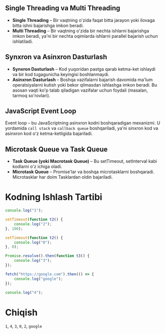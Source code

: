 
## Single Threading va Multi Threading
- **Single Threading** – Bir vaqtning o'zida faqat bitta jarayon yoki ilovaga bitta ishni bajarishga imkon beradi.
- **Multi Threading** – Bir vaqtning o'zida bir nechta ishlarni bajarishga imkon beradi, ya'ni bir nechta oqimlarda ishlarni parallel bajarish uchun ishlatiladi.

## Synxron va Asinxron Dasturlash
- **Synxron Dasturlash** – Kod yuqoridan pastga qarab ketma-ket ishlaydi va bir kod tugagunicha keyingisi boshlanmaydi.
- **Asinxron Dasturlash** – Boshqa vazifalarni bajarish davomida ma'lum operatsiyalarni kutish yoki bekor qilmasdan ishlashga imkon beradi. Bu asosan vaqti ko'p talab qiladigan vazifalar uchun foydali (masalan, tarmoq so'rovlari).

## JavaScript Event Loop
Event loop – bu JavaScriptning asinxron kodni boshqaradigan mexanizmi. U yordamida `call stack` va `callback queue` boshqariladi, ya'ni sinxron kod va asinxron kod o'z ketma-ketligida bajariladi.

## Microtask Queue va Task Queue
- **Task Queue (yoki Macrotask Queue)** – Bu setTimeout, setInterval kabi kodlarni o'z ichiga oladi.
- **Microtask Queue** – Promise'lar va boshqa microtasklarni boshqaradi. Microtasklar har doim Tasklardan oldin bajariladi.

# Kodning Ishlash Tartibi


```javascript
console.log("1");

setTimeout(function t2() {
    console.log("2");
}, 100);

setTimeout(function t2() {
    console.log("0");
}, 0);

Promise.resolve().then(function t3() {
    console.log("3");
});

fetch("https://google.com").then(() => {
    console.log("google");
});

console.log("4");


```
# Chiqish
`1`, `4`, `3`, `0`, `2`, `google`
